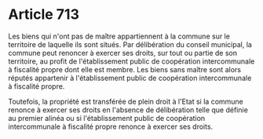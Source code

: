 # Article 713

Les biens qui n'ont pas de maître appartiennent à la commune sur le territoire de laquelle ils sont situés. Par délibération du conseil municipal, la commune peut renoncer à exercer ses droits, sur tout ou partie de son territoire, au profit de l'établissement public de coopération intercommunale à fiscalité propre dont elle est membre. Les biens sans maître sont alors réputés appartenir à l'établissement public de coopération intercommunale à fiscalité propre.

Toutefois, la propriété est transférée de plein droit à l'Etat si la commune renonce à exercer ses droits en l'absence de délibération telle que définie au premier alinéa ou si l'établissement public de coopération intercommunale à fiscalité propre renonce à exercer ses droits.
